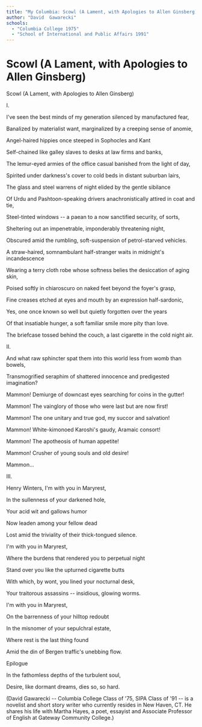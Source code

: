 ```yaml
---
title: "My Columbia: Scowl (A Lament, with Apologies to Allen Ginsberg)"
author: "David  Gawarecki"
schools:
  - "Columbia College 1975"
  - "School of International and Public Affairs 1991"
---
```


# Scowl (A Lament, with Apologies to Allen Ginsberg)

Scowl (A Lament, with Apologies to Allen Ginsberg)

I.

I've seen the best minds of my generation silenced by manufactured fear,

Banalized by materialist want, marginalized by a creeping sense of anomie,

Angel-haired hippies once steeped in Sophocles and Kant

Self-chained like galley slaves to desks at law firms and banks,

The lemur-eyed armies of the office casual banished from the light of day,

Spirited under darkness's cover to cold beds in distant suburban lairs,

The glass and steel warrens of night elided by the gentle sibilance

Of Urdu and Pashtoon-speaking drivers anachronistically attired in coat and tie,

Steel-tinted windows -- a paean to a now sanctified security, of sorts,

Sheltering out an impenetrable, imponderably threatening night,

Obscured amid the rumbling, soft-suspension of petrol-starved vehicles.

A straw-haired, somnambulant half-stranger waits in midnight's incandescence

Wearing a terry cloth robe whose softness belies the desiccation of aging skin,

Poised softly in chiaroscuro on naked feet beyond the foyer's grasp,

Fine creases etched at eyes and mouth by an expression half-sardonic,

Yes, one once known so well but quietly forgotten over the years

Of that insatiable hunger, a soft familiar smile more pity than love.

The briefcase tossed behind the couch, a last cigarette in the cold night air.

II.

And what raw sphincter spat them into this world less from womb than bowels,

Transmogrified seraphim of shattered innocence and predigested imagination?

Mammon!  Demiurge of downcast eyes searching for coins in the gutter!

Mammon!  The vainglory of those who were last but are now first!

Mammon!  The one unitary and true god, my succor and salvation!

Mammon!  White-kimonoed Karoshi's gaudy, Aramaic consort!

Mammon!  The apotheosis of human appetite!

Mammon!  Crusher of young souls and old desire!

Mammon...

III.

Henry Winters, I'm with you in Maryrest,

In the sullenness of your darkened hole,

Your acid wit and gallows humor

Now leaden among your fellow dead

Lost amid the triviality of their thick-tongued silence.

I'm with you in Maryrest,

Where the burdens that rendered you to perpetual night

Stand over you like the upturned cigarette butts

With which, by wont, you lined your nocturnal desk,

Your traitorous assassins -- insidious, glowing worms.

I'm with you in Maryrest,

On the barrenness of your hilltop redoubt

In the misnomer of your sepulchral estate,

Where rest is the last thing found

Amid the din of Bergen traffic's unebbing flow.

Epilogue

In the fathomless depths of the turbulent soul,

Desire, like dormant dreams, dies so, so hard.

(David Gawarecki -- Columbia College Class of '75, SIPA Class of '91 -- is a novelist and short story writer who currently resides in New Haven, CT.  He shares his life with Martha Hayes, a poet, essayist and Associate Professor of English at Gateway Community College.)
